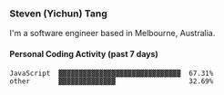 ### Steven (Yichun) Tang

I'm a software engineer based in Melbourne, Australia.

#### Personal Coding Activity (past 7 days)
```
JavaScript  ▓▓▓▓▓▓▓▓▓▓▓▓▓▓▓▓▓▓▓▓▓▓▓▓▓▓▓▓▓▓  67.31%
other       ▓▓▓▓▓▓▓▓▓▓▓▓▓▓                  32.69%
```
